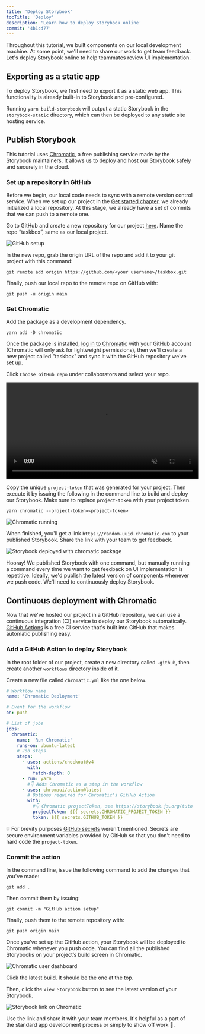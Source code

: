 ```yaml
---
title: 'Deploy Storybook'
tocTitle: 'Deploy'
description: 'Learn how to deploy Storybook online'
commit: '4b1cd77'
---
```


Throughout this tutorial, we built components on our local development machine. At some point, we'll need to share our work to get team feedback. Let's deploy Storybook online to help teammates review UI implementation.

## Exporting as a static app

To deploy Storybook, we first need to export it as a static web app. This functionality is already built-in to Storybook and pre-configured.

Running `yarn build-storybook` will output a static Storybook in the `storybook-static` directory, which can then be deployed to any static site hosting service.

## Publish Storybook

This tutorial uses [Chromatic](https://www.chromatic.com/?utm_source=storybook_website&utm_medium=link&utm_campaign=storybook), a free publishing service made by the Storybook maintainers. It allows us to deploy and host our Storybook safely and securely in the cloud.

### Set up a repository in GitHub

Before we begin, our local code needs to sync with a remote version control service. When we set up our project in the [Get started chapter](/intro-to-storybook/vue/en/get-started), we already initialized a local repository. At this stage, we already have a set of commits that we can push to a remote one.

Go to GitHub and create a new repository for our project [here](https://github.com/new). Name the repo “taskbox”, same as our local project.

![GitHub setup](/intro-to-storybook/github-create-taskbox.png)

In the new repo, grab the origin URL of the repo and add it to your git project with this command:

```shell
git remote add origin https://github.com/<your username>/taskbox.git
```

Finally, push our local repo to the remote repo on GitHub with:

```shell
git push -u origin main
```

### Get Chromatic

Add the package as a development dependency.

```shell
yarn add -D chromatic
```

Once the package is installed, [log in to Chromatic](https://www.chromatic.com/start/?utm_source=storybook_website&utm_medium=link&utm_campaign=storybook) with your GitHub account (Chromatic will only ask for lightweight permissions), then we'll create a new project called "taskbox" and sync it with the GitHub repository we've set up.

Click `Choose GitHub repo` under collaborators and select your repo.

<video autoPlay muted playsInline loop style="width:520px; margin: 0 auto;">
  <source
    src="/intro-to-storybook/chromatic-setup-learnstorybook.mp4"
    type="video/mp4"
  />
</video>

Copy the unique `project-token` that was generated for your project. Then execute it by issuing the following in the command line to build and deploy our Storybook. Make sure to replace `project-token` with your project token.

```shell
yarn chromatic --project-token=<project-token>
```

![Chromatic running](/intro-to-storybook/chromatic-manual-storybook-console-log.png)

When finished, you'll get a link `https://random-uuid.chromatic.com` to your published Storybook. Share the link with your team to get feedback.

![Storybook deployed with chromatic package](/intro-to-storybook/chromatic-manual-storybook-deploy.png)

Hooray! We published Storybook with one command, but manually running a command every time we want to get feedback on UI implementation is repetitive. Ideally, we'd publish the latest version of components whenever we push code. We'll need to continuously deploy Storybook.

## Continuous deployment with Chromatic

Now that we've hosted our project in a GitHub repository, we can use a continuous integration (CI) service to deploy our Storybook automatically. [GitHub Actions](https://github.com/features/actions) is a free CI service that's built into GitHub that makes automatic publishing easy.

### Add a GitHub Action to deploy Storybook

In the root folder of our project, create a new directory called `.github`, then create another `workflows` directory inside of it.

Create a new file called `chromatic.yml` like the one below.

```yaml:title=.github/workflows/chromatic.yml
# Workflow name
name: 'Chromatic Deployment'

# Event for the workflow
on: push

# List of jobs
jobs:
  chromatic:
    name: 'Run Chromatic'
    runs-on: ubuntu-latest
    # Job steps
    steps:
      - uses: actions/checkout@v4
        with:
          fetch-depth: 0
      - run: yarn
        #👇 Adds Chromatic as a step in the workflow
      - uses: chromaui/action@latest
        # Options required for Chromatic's GitHub Action
        with:
          #👇 Chromatic projectToken, see https://storybook.js.org/tutorials/intro-to-storybook/vue/en/deploy/ to obtain it
          projectToken: ${{ secrets.CHROMATIC_PROJECT_TOKEN }}
          token: ${{ secrets.GITHUB_TOKEN }}
```

<div class="aside">

💡 For brevity purposes [GitHub secrets](https://docs.github.com/en/actions/security-guides/encrypted-secrets#creating-encrypted-secrets-for-a-repository) weren't mentioned. Secrets are secure environment variables provided by GitHub so that you don't need to hard code the `project-token`.

</div>

### Commit the action

In the command line, issue the following command to add the changes that you've made:

```shell
git add .
```

Then commit them by issuing:

```shell
git commit -m "GitHub action setup"
```

Finally, push them to the remote repository with:

```shell
git push origin main
```

Once you’ve set up the GitHub action, your Storybook will be deployed to Chromatic whenever you push code. You can find all the published Storybooks on your project’s build screen in Chromatic.

![Chromatic user dashboard](/intro-to-storybook/chromatic-user-dashboard.png)

Click the latest build. It should be the one at the top.

Then, click the `View Storybook` button to see the latest version of your Storybook.

![Storybook link on Chromatic](/intro-to-storybook/chromatic-build-storybook-link.png)

Use the link and share it with your team members. It's helpful as a part of the standard app development process or simply to show off work 💅.
